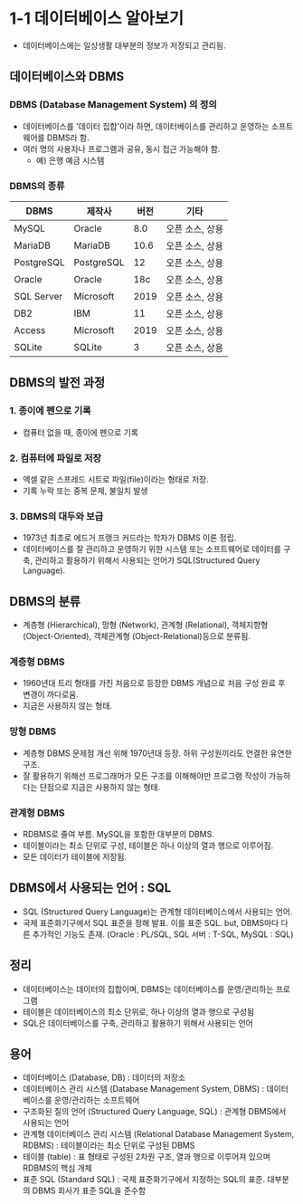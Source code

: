 # 1-1 데이터베이스 알아보기
- 데이터베이스에는 일상생활 대부분의 정보가 저장되고 관리됨. 

## 데이터베이스와 DBMS
### DBMS (Database Management System) 의 정의
- 데이터베이스를 '데이터 집합'이라 하면, 데이터베이스를 관리하고 운영하는 소프트웨어를 DBMS라 함.
- 여러 명의 사용자나 프로그램과 공유, 동시 접근 가능해야 함.
  - 예) 은행 예금 시스템

### DBMS의 종류

| DBMS       | 제작사        | 버전   | 기타        |
|------------|------------|------|-----------|
| MySQL      | Oracle     | 8.0  | 오픈 소스, 상용 |
| MariaDB    | MariaDB    | 10.6 | 오픈 소스, 상용 |
| PostgreSQL | PostgreSQL | 12   | 오픈 소스, 상용 |
| Oracle     | Oracle     | 18c  | 오픈 소스, 상용 |
| SQL Server | Microsoft  | 2019 | 오픈 소스, 상용 |
| DB2        | IBM        | 11   | 오픈 소스, 상용 |
| Access     | Microsoft  | 2019 | 오픈 소스, 상용 |
| SQLite     | SQLite     | 3    | 오픈 소스, 상용 |

## DBMS의 발전 과정
### 1. 종이에 펜으로 기록
- 컴퓨터 없을 때, 종이에 펜으로 기록

### 2. 컴퓨터에 파일로 저장
- 엑셀 같은 스프레드 시트로 파일(file)이라는 형태로 저장.
- 기록 누락 또는 중복 문제, 불일치 발생

### 3. DBMS의 대두와 보급
- 1973년 최초로 에드거 프랭크 커드라는 학자가 DBMS 이론 정립.
- 데이터베이스를 잘 관리하고 운영하기 위한 시스템 또는 소프트웨어로 데이터를 구축, 관리하고 활용하기 위해서 사용되는 언어가 SQL(Structured Query Language).

## DBMS의 분류
- 계층형 (Hierarchical), 망형 (Network), 관계형 (Relational), 객체지향형 (Object-Oriented), 객체관계형 (Object-Relational)등으로 분류됨.

### 계층형 DBMS
- 1960년대 트리 형태를 가진 처음으로 등장한 DBMS 개념으로 처음 구성 완료 후 변경이 까다로움.
- 지금은 사용하지 않는 형태.

### 망형 DBMS
- 계층형 DBMS 문제점 개선 위해 1970년대 등장. 하위 구성원끼리도 연결한 유연한 구조.
- 잘 활용하기 위해선 프로그래머가 모든 구조를 이해해야만 프로그램 작성이 가능하다는 단점으로 지금은 사용하지 않는 형태.

### 관계형 DBMS
- RDBMS로 줄여 부름. MySQL을 포함한 대부분의 DBMS.
- 테이블이라는 최소 단위로 구성, 테이블은 하나 이상의 열과 행으로 이루어짐.
- 모든 데이터가 테이블에 저장됨.

## DBMS에서 사용되는 언어 : SQL
- SQL (Structured Query Language)는 관계형 데이터베이스에서 사용되는 언어.
- 국제 표준화기구에서 SQL 표준을 정해 발표. 이를 표준 SQL. but, DBMS마다 다른 추가적인 기능도 존재. (Oracle : PL/SQL, SQL 서버 : T-SQL, MySQL : SQL)

## 정리
- 데이터베이스는 데이터의 집합이며, DBMS는 데이터베이스를 운영/관리하는 프로그램
- 테이블은 데이터베이스의 최소 단위로, 하나 이상의 열과 행으로 구성됨
- SQL은 데이터베이스를 구축, 관리하고 활용하기 위해서 사용되는 언어

## 용어
- 데이터베이스 (Database, DB) : 데이터의 저장소
- 데이터베이스 관리 시스템 (Database Management System, DBMS) : 데이터베이스를 운영/관리하는 소프트웨어
- 구조화된 질의 언어 (Structured Query Language, SQL) : 관계형 DBMS에서 사용되는 언어
- 관계형 데이터베이스 관리 시스템 (Relational Database Management System, RDBMS) : 테이블이라는 최소 단위로 구성된 DBMS
- 테이블 (table) : 표 형태로 구성된 2차원 구조, 열과 행으로 이루어져 있으며 RDBMS의 핵심 개체
- 표준 SQL (Standard SQL) : 국제 표준화기구에서 지정하는 SQL의 표준. 대부분의 DBMS 회사가 표준 SQL을 준수함
